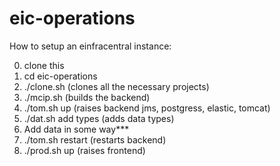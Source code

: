 # eic-operations

How to setup an einfracentral instance:

0. clone this
1. cd eic-operations
2. ./clone.sh (clones all the necessary projects)
3. ./mcip.sh (builds the backend)
4. ./tom.sh up (raises backend jms, postgress, elastic, tomcat)
5. ./dat.sh add types (adds data types)
6. Add data in some way***
7. ./tom.sh restart (restarts backend)
8. ./prod.sh up (raises frontend)
